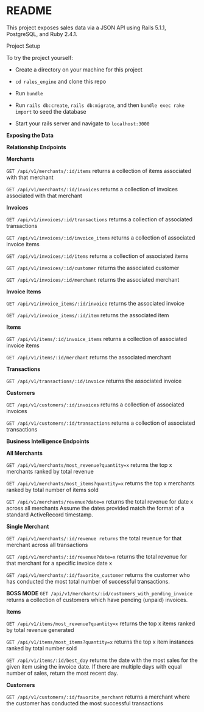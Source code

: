 # README

This project exposes sales data via a JSON API using Rails 5.1.1, PostgreSQL, and Ruby 2.4.1.

Project Setup

To try the project yourself:

  * Create a directory on your machine for this project

  * `cd rales_engine` and clone this repo

  * Run `bundle`

  * Run `rails db:create`, `rails db:migrate`, and then `bundle exec rake import` to seed the database

  * Start your rails server and navigate to `localhost:3000`


**Exposing the Data**

**Relationship Endpoints**

**Merchants**

`GET /api/v1/merchants/:id/items` returns a collection of items associated with that merchant

`GET /api/v1/merchants/:id/invoices` returns a collection of invoices associated with that merchant

**Invoices**

`GET /api/v1/invoices/:id/transactions` returns a collection of associated transactions

`GET /api/v1/invoices/:id/invoice_items` returns a collection of associated invoice items

`GET /api/v1/invoices/:id/items` returns a collection of associated items

`GET /api/v1/invoices/:id/customer` returns the associated customer

`GET /api/v1/invoices/:id/merchant` returns the associated merchant

**Invoice Items**

`GET /api/v1/invoice_items/:id/invoice` returns the associated invoice

`GET /api/v1/invoice_items/:id/item` returns the associated item

**Items**

`GET /api/v1/items/:id/invoice_items` returns a collection of associated invoice items

`GET /api/v1/items/:id/merchant` returns the associated merchant

**Transactions**

`GET /api/v1/transactions/:id/invoice` returns the associated invoice

**Customers**

`GET /api/v1/customers/:id/invoices` returns a collection of associated invoices

`GET /api/v1/customers/:id/transactions` returns a collection of associated transactions

**Business Intelligence Endpoints**

**All Merchants**

`GET /api/v1/merchants/most_revenue?quantity=x` returns the top x merchants ranked by total revenue

`GET /api/v1/merchants/most_items?quantity=x` returns the top x merchants ranked by total number of items sold

`GET /api/v1/merchants/revenue?date=x` returns the total revenue for date x across all merchants
Assume the dates provided match the format of a standard ActiveRecord timestamp.

**Single Merchant**

`GET /api/v1/merchants/:id/revenue returns` the total revenue for that merchant across all transactions

`GET /api/v1/merchants/:id/revenue?date=x` returns the total revenue for that merchant for a specific invoice date x

`GET /api/v1/merchants/:id/favorite_customer` returns the customer who has conducted the most total number of successful transactions.

**BOSS MODE**
`GET /api/v1/merchants/:id/customers_with_pending_invoice` returns a collection of customers which have pending (unpaid) invoices.

**Items**

`GET /api/v1/items/most_revenue?quantity=x` returns the top x items ranked by total revenue generated

`GET /api/v1/items/most_items?quantity=x` returns the top x item instances ranked by total number sold

`GET /api/v1/items/:id/best_day` returns the date with the most sales for the given item using the invoice date. If there are multiple days with equal number of sales, return the most recent day.

**Customers**

`GET /api/v1/customers/:id/favorite_merchant` returns a merchant where the customer has conducted the most successful transactions
